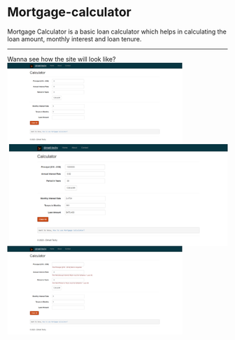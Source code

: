 # Mortgage-calculator
Mortgage Calculator is a basic loan calculator which helps in calculating the loan amount, monthly interest and loan tenure.
<hr>
Wanna see how the site will look like?
<img src="https://github.com/nivitek/Mortgage-calculator/blob/main/screencapture-mortgagecalcutor-2023-02-09-19_56_34.png" align="left" width="400"/>
<img src="https://github.com/nivitek/Mortgage-calculator/blob/main/screencapture-mortgagecalcutor-2023-02-09-19_57_36.png" align="right" width="500"/>
<img src="https://github.com/nivitek/Mortgage-calculator/blob/main/screencapture-mortgagecalcutor-2023-02-09-19_57_16.png" align="left" width="400"/>
